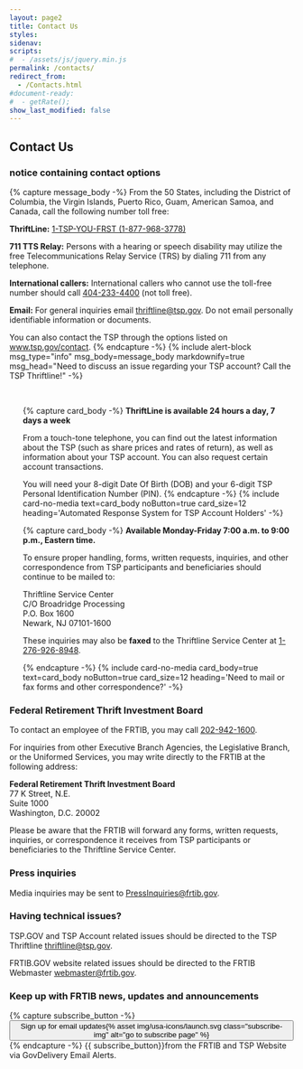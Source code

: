 ```yaml
---
layout: page2
title: Contact Us
styles:
sidenav:
scripts:
#  - /assets/js/jquery.min.js
permalink: /contacts/
redirect_from:
  - /Contacts.html
#document-ready:
#  - getRate();
show_last_modified: false
---
```


## Contact Us


<h3 class="usa-sr-only">notice containing contact options</h3>
{% capture message_body -%}
From the 50 States, including the District of Columbia, the Virgin Islands, Puerto Rico, Guam, American Samoa, and Canada, call the following number toll free:

__ThriftLine:__
<a href="tel:1-877-968-3778">1-TSP-YOU-FRST (1-877-968-3778)</a>

__711 TTS Relay:__ Persons with a hearing or speech disability may utilize the free Telecommunications Relay Service (TRS) by dialing 711 from any telephone.

__International callers:__ International callers who cannot use the toll-free number should call <a href="tel:404-233-4400">404-233-4400</a>
(not toll free).

__Email:__ For general inquiries email <thriftline@tsp.gov>. Do not email personally identifiable information or documents.

You can also contact the TSP through the options listed on
<a href="https://www.tsp.gov/contact" target="_blank" rel="noopener">www.tsp.gov/contact</a>.
{% endcapture -%}
{% include alert-block msg_type="info" msg_body=message_body markdownify=true
  msg_head="Need to discuss an issue regarding your TSP account?  Call the TSP Thriftline!" -%}

<br clear="all">

<ul class="usa-card-group">

<!--start of automated response card -->
{% capture card_body -%}
__ThriftLine is available 24 hours a day, 7 days a week__

From a touch-tone telephone, you can find out the latest information about the TSP (such as share prices and rates of return), as well as information about your TSP account.  You can also request certain account transactions.

You will need your 8-digit Date Of Birth (DOB) and your 6-digit TSP Personal Identification Number (PIN).
{% endcapture -%}
{% include card-no-media text=card_body noButton=true card_size=12
  heading='Automated Response System for TSP Account Holders' -%}

<!--start of talk to card -->
<!-- {% capture card_body -%}
__Available Monday-Friday   7:00 a.m. to 9:00 p.m., Eastern time.__

Press 3 to speak to a Participant Service Representative (PSR) when calling the ThriftLine.

PSRs handle questions about loans, contribution allocations, interfund transfers, designations of beneficiaries, and withdrawals.
{% endcapture -%}
{% include card-no-media text=card_body noButton=true card_size=6
  heading='Talk to a Participant Service Rep' -%}
-->
<!--start of mail or fax card -->
{% capture card_body -%}
__Available Monday-Friday   7:00 a.m. to 9:00 p.m., Eastern time.__

To ensure proper handling, forms, written requests, inquiries, and other correspondence from TSP participants and beneficiaries should continue to be mailed to:

Thriftline Service Center<br>
C/O Broadridge Processing<br>
P.O. Box 1600<br>
Newark, NJ 07101-1600

These inquiries may also be __faxed__ to the Thriftline Service Center at <a href="tel:1-276-926-8948">1-276-926-8948</a>.

{% endcapture -%}
{% include card-no-media card_body=true text=card_body noButton=true card_size=12
  heading='Need to mail or fax forms and other correspondence?' -%}

</ul>

### Federal Retirement Thrift Investment Board

To contact an employee of the FRTIB, you may call <a href="tel:202-942-1600">202-942-1600</a>.

For inquiries from other Executive Branch Agencies, the Legislative Branch, or the Uniformed Services, you may write directly to the FRTIB at the following address:

__Federal Retirement Thrift Investment Board__<br>
77 K Street, N.E. <br>
Suite 1000<br>
Washington, D.C. 20002

Please be aware that the FRTIB will forward any forms, written requests, inquiries, or correspondence it receives from TSP participants or beneficiaries to the Thriftline Service Center.

### Press inquiries

Media inquiries may be sent to <PressInquiries@frtib.gov>.

### Having technical issues?

TSP.GOV and TSP Account related issues should be directed to the TSP Thriftline <a href="mailto:thriftline@tsp.gov?subject=TSP Account Issues" target="_blank" rel="noopener">thriftline@tsp.gov</a>.

FRTIB.GOV website related issues should be directed to the FRTIB Webmaster <a href="mailto:{{site.email}}?subject=FRTIB website technical issues" target="_blank" rel="noopener">webmaster@frtib.gov</a>.

### Keep up with FRTIB news, updates and announcements

{% capture subscribe_button -%}
<a href="https://public.govdelivery.com/accounts/USTSP/subscriber/new?pop=t" target="_blank" rel="noopener"><button class="usa-button thin on-card subscribe">Sign up for email updates{% asset img/usa-icons/launch.svg class="subscribe-img" alt="go to subscribe page" %}</button></a>
{% endcapture -%}
{{ subscribe_button}}from the FRTIB and TSP Website via GovDelivery Email Alerts.  

<!-- CONTENT END -->
